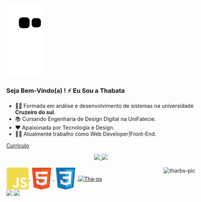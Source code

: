 ![Snake animation](https://github.com/rafaballerini/rafaballerini/blob/output/github-contribution-grid-snake.svg)

### Seja Bem-Vindo(a) ! ⚡ Eu Sou a Thabata
- 👩‍🎨 Formada em análise e desenvolvimento de sistemas na universidade <strong>Cruzeiro do sul</strong>.
- 📚 Cursando Engenharia de Design Digital na UniFatecie.
- ❤ Apaixonada por Tecnologia e Design.
- 👩‍💻 Atualmente trabalho como Web Developer|Front-End.

 <a href="https://github.com/ThabataAmanda/MeuCv.pdf/blob/main/CV-Thabata-Amanda-Gomide.pdf"> Curriculo


<div align="center">
  <a href="https://github.com/ThabataAmanda">
  <img height="150em" src="https://github-readme-stats.vercel.app/api?username=ThabataAmanda&show_icons=true&theme=dracula&include_all_commits=true&count_private=true"/>
  <img height="150em" src="https://github-readme-stats.vercel.app/api/top-langs/?username=ThabataAmanda&layout=compact&langs_count=7&theme=dracula"/>
</div>
  
<div style="display: inline_block"><br>
  <img align="center" alt="Tha-Js" height="60" width="60" src="https://raw.githubusercontent.com/devicons/devicon/master/icons/javascript/javascript-plain.svg">
  <img align="center" alt="Tha-HTML" height="60" width="60" src="https://raw.githubusercontent.com/devicons/devicon/master/icons/html5/html5-original.svg">
  <img align="center" alt="Tha-CSS" height="60" width="60" src="https://raw.githubusercontent.com/devicons/devicon/master/icons/css3/css3-original.svg">
  <img align="center" alt="Tha-ps" height="60" width="60"  src="https://cdn.jsdelivr.net/gh/devicons/devicon/icons/photoshop/photoshop-plain.svg">
  
  <img align="right" alt="tharbs-pic" height="120" src="https://cdn.dribbble.com/users/2131993/screenshots/15628402/media/7bb0d27e44d8c2eff47276ae86bfd6a3.png?compress=1&resize=400x300">
</div>

 <div> 
  <a href= "mailto:thabataamanda@hotmail.com"><img margin src="https://img.shields.io/badge/Microsoft_Outlook-0078D4?style=for-the-badge&logo=microsoft-outlook&logoColor=white" target="_blank"></a>
  <a href="https://www.linkedin.com/in/thabataamandagomide/" target="_blank"><img src="https://img.shields.io/badge/-LinkedIn-%230077B5?style=for-the-badge&logo=linkedin&logoColor=white" target="_blank"></a> 
</div>


